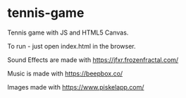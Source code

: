 # tennis-game
Tennis game with JS and HTML5 Canvas.

To run - just open index.html in the browser.

Sound Effects are made with https://jfxr.frozenfractal.com/ 

Music is made with https://beepbox.co/

Images made with https://www.piskelapp.com/
